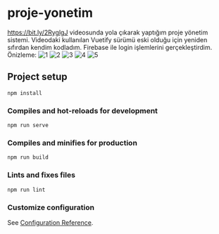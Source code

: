 # proje-yonetim
 https://bit.ly/2RyglgJ videosunda yola çıkarak yaptığım proje yönetim sistemi. Videodaki kullanılan Vuetify sürümü eski olduğu için yeniden sıfırdan kendim kodladım. Firebase ile login işlemlerini gerçekleştirdim.
 Önizleme:
![1](https://user-images.githubusercontent.com/69075047/93513712-ee4c2180-f92e-11ea-8f00-e7ea0bdeff5c.png)
![2](https://user-images.githubusercontent.com/69075047/93513716-ef7d4e80-f92e-11ea-8a0c-4f01852a3d90.png)
![3](https://user-images.githubusercontent.com/69075047/93513718-ef7d4e80-f92e-11ea-90c0-c684dddf580b.png)
![4](https://user-images.githubusercontent.com/69075047/93513720-f015e500-f92e-11ea-8e48-dae439691fad.png)
![5](https://user-images.githubusercontent.com/69075047/93513723-f015e500-f92e-11ea-83cb-be8543778c86.png)


## Project setup
```
npm install
```

### Compiles and hot-reloads for development
```
npm run serve
```

### Compiles and minifies for production
```
npm run build
```

### Lints and fixes files
```
npm run lint
```

### Customize configuration
See [Configuration Reference](https://cli.vuejs.org/config/).
